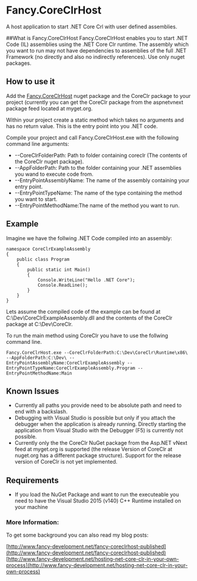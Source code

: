 Fancy.CoreClrHost
=================

A host application to start .NET Core Crl with user defined assemblies.

##What is Fancy.CoreClrHost
Fancy.CoreClrHost enables you to start .NET Code (IL) assemblies using the .NET Core Clr runtime. The assembly which you want to run may not have dependencies to assemblies of the full .NET Framework (no directly and also no indirectly references). Use only nuget packages.

## How to use it
Add the [Fancy.CoreClrHost](https://www.nuget.org/packages/Fancy.CoreClrHost/) nuget package and the CoreClr package to your project (currently you can get the CoreClr package from the aspnetvnext package feed located at myget.org. 

Within your project create a static method which takes no arguments and has no return value. This is the entry point into you .NET code.

Compile your project and call Fancy.CoreClrHost.exe with the following command line arguments:

- --CoreClrFolderPath: Path to folder containing coreclr (The contents of the CoreClr nuget package).
- --AppFolderPath: Path to the folder containing your .NET assemblies you wand to execute code from.
- --EntryPointAssemblyName: The name of the assembly containing your entry point.
- --EntryPointTypeName: The name of the type containing the method you want to start.
- --EntryPointMethodName:The name of the method you want to run.

## Example
Imagine we have the follwing .NET Code compiled into an assembly:
```
namespace CoreClrExampleAssembly
{
    public class Program
    {
        public static int Main()
        {
            Console.WriteLine("Hello .NET Core");
            Console.ReadLine();
        }
    }
}
```
Lets assume the compiled code of the example can be found at C:\Dev\CoreClrExampleAssembly.dll and the contents of the CoreClr package at C:\Dev\CoreClr.

To run the main method using CoreClr you have to use the follwing command line.

```
Fancy.CoreClrHost.exe --CoreClrFolderPath:C:\Dev\CoreClr\Runtime\x86\ --AppFolderPath:C:\Dev\ --EntryPointAssemblyName:CoreClrExampleAssembly --EntryPointTypeName:CoreClrExampleAssembly.Program --EntryPointMethodName:Main
```

## Known Issues
- Currently all paths you provide need to be absolute path and need to end with a backslash.
- Debugging with Visual Studio is possible but only if you attach the debugger when the application is already running. Directly starting the application from Visual Studio with the Debugger (F5) is currently not possible.
- Currently only the the CoreClr NuGet package from the Asp.NET vNext feed at myget.org is supported (the release Version of CoreClr at nuget.org has a different package structure). Support for the release version of CoreClr is not yet implemented. 

## Requirements
- If you load the NuGet Package and want to run the executeable you need to have the Visual Studio 2015 (v140) C++ Runtime installed on your machine

### More Information:
To get some background you can also read my blog posts:

[http://www.fancy-development.net/fancy-coreclrhost-published](http://www.fancy-development.net/fancy-coreclrhost-published)
[http://www.fancy-development.net/hosting-net-core-clr-in-your-own-process](http://www.fancy-development.net/hosting-net-core-clr-in-your-own-process)